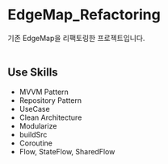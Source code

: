 # EdgeMap_Refactoring
기존 EdgeMap을 리팩토링한 프로젝트입니다.  
<br>
## Use Skills
* MVVM Pattern
* Repository Pattern
* UseCase
* Clean Architecture
* Modularize
* buildSrc
* Coroutine
* Flow, StateFlow, SharedFlow